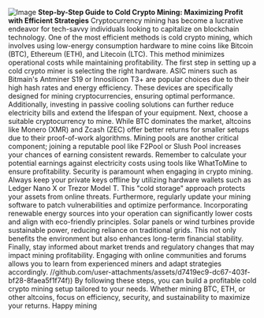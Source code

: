 
![Image](https://github.com/user-attachments/assets/d7419ec9-dc67-403f-bf28-8faea5f1f74f)
**Step-by-Step Guide to Cold Crypto Mining: Maximizing Profit with Efficient Strategies**
Cryptocurrency mining has become a lucrative endeavor for tech-savvy individuals looking to capitalize on blockchain technology. One of the most efficient methods is cold crypto mining, which involves using low-energy consumption hardware to mine coins like Bitcoin (BTC), Ethereum (ETH), and Litecoin (LTC). This method minimizes operational costs while maintaining profitability.
The first step in setting up a cold crypto miner is selecting the right hardware. ASIC miners such as Bitmain's Antminer S19 or Innosilicon T3+ are popular choices due to their high hash rates and energy efficiency. These devices are specifically designed for mining cryptocurrencies, ensuring optimal performance. Additionally, investing in passive cooling solutions can further reduce electricity bills and extend the lifespan of your equipment. 
Next, choose a suitable cryptocurrency to mine. While BTC dominates the market, altcoins like Monero (XMR) and Zcash (ZEC) offer better returns for smaller setups due to their proof-of-work algorithms. Mining pools are another critical component; joining a reputable pool like F2Pool or Slush Pool increases your chances of earning consistent rewards. Remember to calculate your potential earnings against electricity costs using tools like WhatToMine to ensure profitability.
Security is paramount when engaging in crypto mining. Always keep your private keys offline by utilizing hardware wallets such as Ledger Nano X or Trezor Model T. This "cold storage" approach protects your assets from online threats. Furthermore, regularly update your mining software to patch vulnerabilities and optimize performance.
Incorporating renewable energy sources into your operation can significantly lower costs and align with eco-friendly principles. Solar panels or wind turbines provide sustainable power, reducing reliance on traditional grids. This not only benefits the environment but also enhances long-term financial stability.
Finally, stay informed about market trends and regulatory changes that may impact mining profitability. Engaging with online communities and forums allows you to learn from experienced miners and adapt strategies accordingly.
 //github.com/user-attachments/assets/d7419ec9-dc67-403f-bf28-8faea5f1f74f))
By following these steps, you can build a profitable cold crypto mining setup tailored to your needs. Whether mining BTC, ETH, or other altcoins, focus on efficiency, security, and sustainability to maximize your returns. Happy mining
